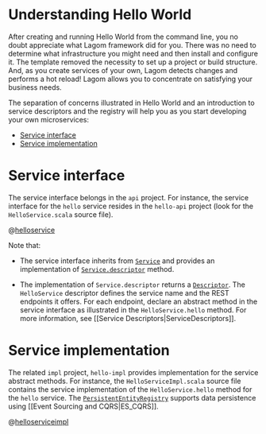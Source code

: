 # Understanding Hello World

After creating and running Hello World from the command line, you no doubt appreciate what Lagom framework did for you. There was no need to determine what infrastructure you might need and then install and configure it. The template removed the necessity to set up a project or build structure. And, as you create services of your own, Lagom detects changes and performs a hot reload! Lagom allows you to concentrate on satisfying your business needs.

The separation of concerns illustrated in Hello World and an introduction to service descriptors and the registry will help you as you start developing your own microservices:

* [Service interface](#Service-interface)
* [Service implementation](#Service-implementation)

# Service interface

The service interface belongs in the `api` project. For instance, the service interface for the `hello` service resides in the `hello-api` project (look for the `HelloService.scala` source file).

@[helloservice](code/GettingStarted.scala)

Note that:

* The service interface inherits from [`Service`](api/com/lightbend/lagom/scaladsl/api/Service.html) and provides an implementation of [`Service.descriptor`](api/com/lightbend/lagom/scaladsl/api/Service.html#descriptor) method.

* The implementation of `Service.descriptor` returns a [`Descriptor`](api/com/lightbend/lagom/scaladsl/api/Descriptor.html). The `HelloService` descriptor defines the service name and the REST endpoints it offers. For each endpoint, declare an abstract method in the service interface as illustrated in the `HelloService.hello` method. For more information, see [[Service Descriptors|ServiceDescriptors]].

# Service implementation

The related `impl` project, `hello-impl` provides implementation for the service abstract methods. For instance, the `HelloServiceImpl.scala` source file contains the service implementation of the `HelloService.hello` method for the `hello` service. The [`PersistentEntityRegistry`](api/com/lightbend/lagom/scaladsl/persistence/PersistentEntityRegistry.html) supports data persistence using [[Event Sourcing and CQRS|ES_CQRS]].

@[helloserviceimpl](code/GettingStarted.scala)

